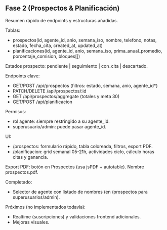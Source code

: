 ## Fase 2 (Prospectos & Planificación)

<!-- noop: trigger Vercel deploy (2025-08-29) -->

Resumen rápido de endpoints y estructuras añadidas.

Tablas:
- prospectos(id, agente_id, anio, semana_iso, nombre, telefono, notas, estado, fecha_cita, created_at, updated_at)
- planificaciones(id, agente_id, anio, semana_iso, prima_anual_promedio, porcentaje_comision, bloques[])

Estados prospecto: pendiente | seguimiento | con_cita | descartado.

Endpoints clave:
- GET/POST /api/prospectos (filtros: estado, semana, anio, agente_id*)
- PATCH/DELETE /api/prospectos/:id
- GET /api/prospectos/aggregate (totales y meta 30)
- GET/POST /api/planificacion

Permisos:
- rol agente: siempre restringido a su agente_id.
- superusuario/admin: puede pasar agente_id.

UI:
- /prospectos: formulario rápido, tabla coloreada, filtros, export PDF.
- /planificacion: grid semanal 05-21h, actividades ciclo, cálculo horas citas y ganancia.

Export PDF: botón en Prospectos (usa jsPDF + autotable). Nombre prospectos.pdf.

Completado:
- Selector de agente con listado de nombres (en /prospectos para superusuarios/admin).

Próximos (no implementados todavía):
- Realtime (suscripciones) y validaciones frontend adicionales.
- Mejoras visuales.